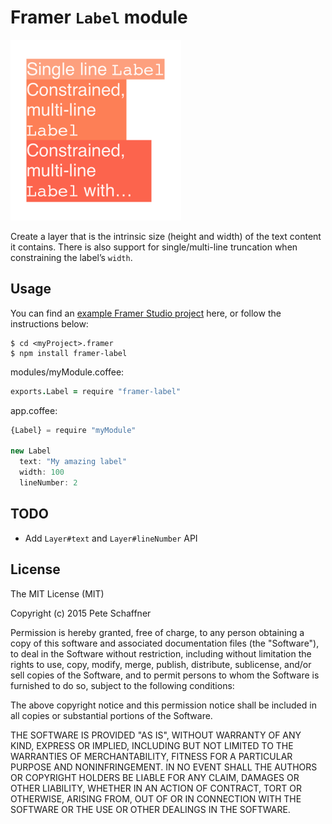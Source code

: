 
# Framer `Label` module

<img src="screenshot.png" width="273">

Create a layer that is the intrinsic size (height and width) of the text content
it contains. There is also support for single/multi-line truncation when
constraining the label’s `width`.

## Usage

You can find an
[example Framer Studio project](http://share.framerjs.com/v9l2rpmlnsju/) here,
or follow the instructions below:

```shell
$ cd <myProject>.framer
$ npm install framer-label
```

modules/myModule.coffee:
```coffeescript
exports.Label = require "framer-label"
```

app.coffee:
```javascript
{Label} = require "myModule"

new Label
  text: "My amazing label"
  width: 100
  lineNumber: 2
```

## TODO

- Add `Layer#text` and `Layer#lineNumber` API

## License
The MIT License (MIT)

Copyright (c) 2015 Pete Schaffner

Permission is hereby granted, free of charge, to any person obtaining a copy
of this software and associated documentation files (the "Software"), to deal
in the Software without restriction, including without limitation the rights
to use, copy, modify, merge, publish, distribute, sublicense, and/or sell
copies of the Software, and to permit persons to whom the Software is
furnished to do so, subject to the following conditions:

The above copyright notice and this permission notice shall be included in all
copies or substantial portions of the Software.

THE SOFTWARE IS PROVIDED "AS IS", WITHOUT WARRANTY OF ANY KIND, EXPRESS OR
IMPLIED, INCLUDING BUT NOT LIMITED TO THE WARRANTIES OF MERCHANTABILITY,
FITNESS FOR A PARTICULAR PURPOSE AND NONINFRINGEMENT. IN NO EVENT SHALL THE
AUTHORS OR COPYRIGHT HOLDERS BE LIABLE FOR ANY CLAIM, DAMAGES OR OTHER
LIABILITY, WHETHER IN AN ACTION OF CONTRACT, TORT OR OTHERWISE, ARISING FROM,
OUT OF OR IN CONNECTION WITH THE SOFTWARE OR THE USE OR OTHER DEALINGS IN THE
SOFTWARE.
